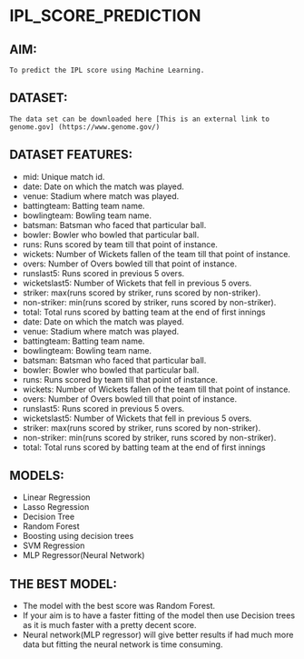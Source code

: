 # IPL_SCORE_PREDICTION

## AIM:
    To predict the IPL score using Machine Learning.		

## DATASET:
    The data set can be downloaded here [This is an external link to genome.gov] (https://www.genome.gov/)
	
## DATASET FEATURES:

* mid: Unique match id.
* date: Date on which the match was played.
* venue: Stadium where match was played.
* battingteam: Batting team name.
* bowlingteam: Bowling team name.
* batsman: Batsman who faced that particular ball.
* bowler: Bowler who bowled that particular ball.
* runs: Runs scored by team till that point of instance.
* wickets: Number of Wickets fallen of the team till that point of instance.
* overs: Number of Overs bowled till that point of instance.
* runslast5: Runs scored in previous 5 overs.
* wicketslast5: Number of Wickets that fell in previous 5 overs.
* striker: max(runs scored by striker, runs scored by non-striker).
* non-striker: min(runs scored by striker, runs scored by non-striker).
* total: Total runs scored by batting team at the end of first innings
* date: Date on which the match was played.
* venue: Stadium where match was played.
* battingteam: Batting team name.
* bowlingteam: Bowling team name.
* batsman: Batsman who faced that particular ball.
* bowler: Bowler who bowled that particular ball.
* runs: Runs scored by team till that point of instance.
* wickets: Number of Wickets fallen of the team till that point of instance.
* overs: Number of Overs bowled till that point of instance.
* runslast5: Runs scored in previous 5 overs.
* wicketslast5: Number of Wickets that fell in previous 5 overs.
* striker: max(runs scored by striker, runs scored by non-striker).
* non-striker: min(runs scored by striker, runs scored by non-striker).
* total: Total runs scored by batting team at the end of first innings

## MODELS:

  *  Linear Regression  
  *	Lasso Regression  
  *	Decision Tree
  *	Random Forest
  * Boosting using decision trees
  *	SVM Regression
  *	MLP Regressor(Neural Network)
  
## THE BEST MODEL:
   * The model with the best score was Random Forest.
   * If your aim is to have a faster fitting of the model then use Decision trees as it is much faster with a pretty decent score.
   * Neural network(MLP regressor) will give better results if had much more data but fitting the neural network is time consuming.
